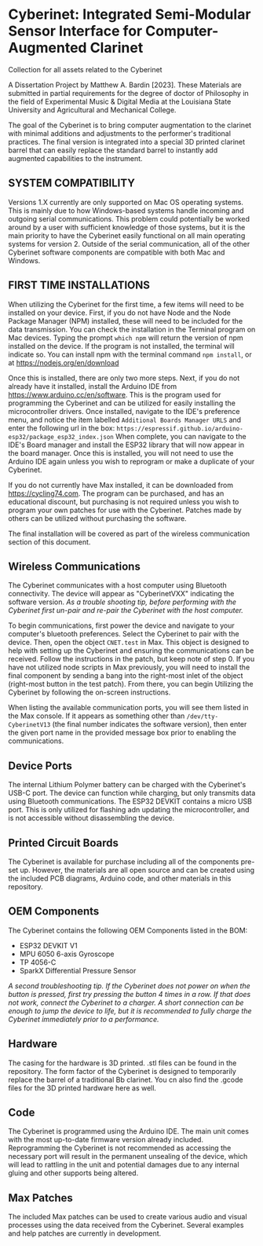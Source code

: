 # Cyberinet: Integrated Semi-Modular Sensor Interface for Computer-Augmented Clarinet
 Collection for all assets related to the Cyberinet
 
 A Dissertation Project by Matthew A. Bardin [2023]. These Materials are submitted in partial requirements for the degree of doctor of Philosophy in the field of Experimental Music & Digital Media at the Louisiana State University and Agricultural and Mechanical College.
 
 
 The goal of the Cyberinet is to bring computer augmentation to the clarinet with minimal additions and adjustments to the performer's traditional practices. The final version is integrated into a special 3D printed clarinet barrel that can easily replace the standard barrel to instantly add augmented capabilities to the instrument.

 ## SYSTEM COMPATIBILITY
 Versions 1.X currently are only supported on Mac OS operating systems. This is mainly due to how Windows-based systems handle incoming and outgoing serial communications. This problem could potentially be worked around by a user with sufficient knowledge of those systems, but it is the main priority to have the Cyberinet easily functional on all main operating systems for version 2. Outside of the serial communication, all of the other Cyberinet software components are compatible with both Mac and Windows.

 ## FIRST TIME INSTALLATIONS
 When utilizing the Cyberinet for the first time, a few items will need to be installed on your device. First, if you do not have Node and the Node Package Manager (NPM) installed, these will need to be included for the data transmission. You can check the installation in the Terminal program on Mac devices. Typing the prompt `which npm` will return the version of npm installed on the device. If the program is not installed, the terminal will indicate so. You can install npm with the terminal command `npm install`, or at https://nodejs.org/en/download

 Once this is installed, there are only two more steps. Next, if you do not already have it installed, install the Arduino IDE from https://www.arduino.cc/en/software. This is the program used for programming the Cyberinet and can be utilized for easily installing the microcontroller drivers. Once installed, navigate to the IDE's preference menu, and notice the item labelled `Additional Boards Manager URLS` and enter the following url in the box: `https://espressif.github.io/arduino-esp32/package_esp32_index.json` When complete, you can navigate to the IDE's Board manager and install the ESP32 library that will now appear in the board manager. Once this is installed, you will not need to use the Arduino IDE again unless you wish to reprogram or make a duplicate of your Cyberinet.

 If you do not currently have Max installed, it can be downloaded from https://cycling74.com. The program can be purchased, and has an educational discount, but purchasing is not required unless you wish to program your own patches for use with the Cyberinet. Patches made by others can be utilized without purchasing the software.

 The final installation will be covered as part of the wireless communication section of this document.
 
 ## Wireless Communications
 The Cyberinet communicates with a host computer using Bluetooth connectivity. The device will appear as "CyberinetVXX" indicating the software version. 
 _As a trouble shooting tip, before performing with the Cyberinet first un-pair and re-pair the Cyberinet with the host computer._ 

 To begin communications, first power the device and navigate to your computer's bluetooth preferences. Select the Cyberinet to pair with the device.
 Then, open the object `CNET.test` in Max. This object is designed to help with setting up the Cyberinet and ensuring the communications can be received. Follow the instructions in the patch, but keep note of step 0. If you have not utilized node scripts in Max previously, you will need to install the final component by sending a bang into the right-most inlet of the object (right-most button in the test patch). From there, you can begin Utilizing the Cyberinet by following the on-screen instructions. 

 When listing the available communication ports, you will see them listed in the Max console. If it appears as something other than `/dev/tty-CyberinetV13` (the final number indicates the software version), then enter the given port name in the provided message box prior to enabling the communications.
 
 
 ## Device Ports
 The internal Lithium Polymer battery can be charged with the Cyberinet's USB-C port. The device can function while charging, but only transmits data using Bluetooth communications.
 The ESP32 DEVKIT contains a micro USB port. This is only utilized for flashing adn updating the microcontroller, and is not accessible without disassembling the device.
 
 
 ## Printed Circuit Boards
 The Cyberinet is available for purchase including all of the components pre-set up. However, the materials are all open source and can be created using the included PCB diagrams, Arduino code, and other materials in this repository.
 
 ## OEM Components
 The Cyberinet contains the following OEM Components listed in the BOM:
 * ESP32 DEVKIT V1
 * MPU 6050 6-axis Gyroscope
 * TP 4056-C
 * SparkX Differential Pressure Sensor 

  _A second troubleshooting tip. If the Cyberinet does not power on when the button is pressed, first try pressing the button 4 times in a row. If that does not work, connect the Cyberinet to a charger. A short connection can be enough to jump the device to life, but it is recommended to fully charge the Cyberinet immediately prior to a performance._ 
 
 ## Hardware
 The casing for the hardware is 3D printed. .stl files can be found in the repository. The form factor of the Cyberinet is designed to temporarily replace the barrel of a traditional Bb clarinet.
 You cn also find the .gcode files for the 3D printed hardware here as well.
 
 ## Code
 The Cyberinet is programmed using the Arduino IDE. The main unit comes with the most up-to-date firmware version already included. Reprogramming the Cyberinet is not recommended as accessing the necessary port will result in the permanent unsealing of the device, which will lead to rattling in the unit and potential damages due to any internal gluing and other supports being altered.
 
 ## Max Patches
 The included Max patches can be used to create various audio and visual processes using the data received from the Cyberinet. Several examples and help patches are currently in development.

